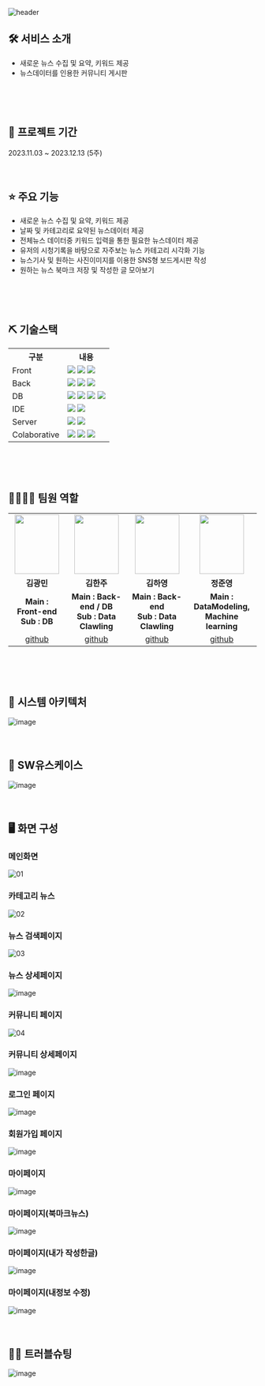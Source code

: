 ![header](https://capsule-render.vercel.app/api?type=waving&&color=0:FAE6DF,100:E9F1F7&height=150&section=header&text=New%20Summary&fontSize=90)
<br>

## 🛠 서비스 소개
* 새로운 뉴스 수집 및 요약, 키워드 제공
* 뉴스데이터를 인용한 커뮤니티 게시판 
<br>
<br>
<br>

## 📅 프로젝트 기간
2023.11.03 ~ 2023.12.13 (5주)
<br>
<br>
<br>

## ⭐ 주요 기능
* 새로운 뉴스 수집 및 요약, 키워드 제공
* 날짜 및 카테고리로 요약된 뉴스데이터 제공
* 전체뉴스 데이터중 키워드 입력을 통한 필요한 뉴스데이터 제공
* 유저의 시청기록을 바탕으로 자주보는 뉴스 카테고리 시각화 기능
* 뉴스기사 및 원하는 사진이미지를 이용한 SNS형 보드게시판 작성
* 원하는 뉴스 북마크 저장 및 작성한 글 모아보기
<br>
<br>
<br>

## ⛏ 기술스택
<table>
    <tr>
        <th>구분</th>
        <th>내용</th>
    </tr>
    <tr>
        <td>Front</td>
        <td>
            <img src="https://img.shields.io/badge/HTML5-E34F26?style=for-the-badge&logo=HTML5&logoColor=white"/>
            <img src="https://img.shields.io/badge/CSS3-1572B6?style=for-the-badge&logo=CSS3&logoColor=white"/>
            <img src="https://img.shields.io/badge/JavaScript-F7DF1E?style=for-the-badge&logo=JavaScript&logoColor=white"/>
        </td>
    </tr>
    <tr>
        <td>Back</td>
        <td>
            <img src="https://img.shields.io/badge/Java-007396?style=for-the-badge&logo=java&logoColor=white"/>
            <img src="https://img.shields.io/badge/springboot-6DB33F?style=for-the-badge&logo=springboot&logoColor=white"/>
            <img src="https://img.shields.io/badge/gradle-02303A?style=for-the-badge&logo=gradle&logoColor=white"/>
        </td>
    </tr>
    <tr>
        <td>DB</td>
        <td>
            <img src="https://img.shields.io/badge/mysql-4479A1?style=for-the-badge&logo=mysql&logoColor=white"/>
            <img src="https://img.shields.io/badge/mongodb-47A248?style=for-the-badge&logo=mongodb&logoColor=white"/>
            <img src="https://img.shields.io/badge/amazons3-569A31?style=for-the-badge&logo=amazons3&logoColor=white"/>
            <img src="https://img.shields.io/badge/amazonec2-FF9900?style=for-the-badge&logo=amazonec2&logoColor=white"/>
        </td>
    </tr>
    <tr>
        <td>IDE</td>
        <td>
            <img src="https://img.shields.io/badge/Eclipse-2C2255?style=for-the-badge&logo=Eclipse&logoColor=white"/>
            <img src="https://img.shields.io/badge/VSCode-007ACC?style=for-the-badge&logo=VisualStudioCode&logoColor=white"/>
        </td>
    </tr>
    <tr>
        <td>Server</td>
        <td>
            <img src="https://img.shields.io/badge/Apache Tomcat-D22128?style=for-the-badge&logo=Apache Tomcat&logoColor=white"/>
            <img src="https://img.shields.io/badge/nodedotjs-339933?style=for-the-badge&logo=nodedotjs&logoColor=white"/>
        </td>
    </tr>
    <tr>
        <td>Colaborative</td>
        <td>
            <img src="https://img.shields.io/badge/Git-F05032?style=for-the-badge&logo=Git&logoColor=white"/>
            <img src="https://img.shields.io/badge/GitHub-181717?style=for-the-badge&logo=GitHub&logoColor=white"/>
            <img src="https://img.shields.io/badge/figma-F24E1E?style=for-the-badge&logo=figma&logoColor=white"/>
        </td>
    </tr>
</table>
<br>
<br>
<br>

## 👨‍👩‍👦‍👦 팀원 역할
<table>
  <tr>
    <td align="center"><img src="https://github.com/2023-SMHRD-IS-BigData1/News-Summary/assets/130161642/043485c3-ace9-4276-89c6-f6520dca34cb" width="90" height="120"/></td>
    <td align="center"><img src="https://github.com/2023-SMHRD-IS-BigData1/News-Summary/assets/130161642/b4491320-9d9c-4e74-a4dd-4f71ce807079" width="90" height="120"/></td>
    <td align="center"><img src="https://github.com/2023-SMHRD-IS-BigData1/News-Summary/assets/130161642/096e93fb-961d-4f25-8bd2-a3480ec4168b" width="90" height="120"/></td>
    <td align="center"><img src="https://github.com/2023-SMHRD-IS-BigData1/News-Summary/assets/130161642/d081dea4-0520-4858-8203-4036dc490d4f" width="90" height="120"/></td>
  </tr>
  <tr>
    <td align="center"><strong>김광민</strong></td>
    <td align="center"><strong>김한주</strong></td>
    <td align="center"><strong>김하영</strong></td>
    <td align="center"><strong>정준영</strong></td>
  </tr>
  <tr>
    <td align="center"><b>Main : Front-end<br>
                          Sub : DB</b></td>
    <td align="center"><b>Main : Back-end / DB<br>
                          Sub : Data Clawling</b></td>
    <td align="center"><b>Main : Back-end<br>
                          Sub : Data Clawling</b></td>
    <td align="center"><b>Main : DataModeling,<br>
                          Machine learning</b></td>
  </tr>
  <tr>
    <td align="center"><a href="https://github.com/Rangbit" target='_blank'>github</a></td>
    <td align="center"><a href="https://github.com/HANJU2725" target='_blank'>github</a></td>
    <td align="center"><a href="https://github.com/HAHAHA61" target='_blank'>github</a></td>
    <td align="center"><a href="https://github.com/Jungjunyeoung" target='_blank'>github</a></td>
  </tr>
</table>
<br>
<br>
<br>

## 📌 시스템 아키텍처
![image](https://github.com/2023-SMHRD-IS-BigData1/News-Summary/assets/130161642/13eae098-dd9f-4fcd-86af-bcad5d25f6e9)
<br>
<br>
<br>

## 📌 SW유스케이스
![image](https://github.com/2023-SMHRD-IS-BigData1/News-Summary/assets/130161642/2c2544f5-06c6-43d5-8dbe-e3919b8ccdb0)
<br>
<br>
<br>

## 🖥 화면 구성

### 메인화면
![01](https://github.com/2023-SMHRD-IS-BigData1/News-Summary/assets/130161642/e35b6cbf-bdfc-42b9-9ce0-0e1aef78db28)
<br>

### 카테고리 뉴스
![02](https://github.com/2023-SMHRD-IS-BigData1/News-Summary/assets/130161642/8ef5e447-3149-4a24-86cd-bac4540e0631)
<br>

### 뉴스 검색페이지
![03](https://github.com/2023-SMHRD-IS-BigData1/News-Summary/assets/130161642/1e0e85dd-beac-4295-9dbc-b0e6f8bf05a3)
<br>

### 뉴스 상세페이지
![image](https://github.com/2023-SMHRD-IS-BigData1/News-Summary/assets/130161642/15bf0f30-d7f6-4f32-8005-4a05dbbb8b38)
<br>

### 커뮤니티 페이지
![04](https://github.com/2023-SMHRD-IS-BigData1/News-Summary/assets/130161642/6a61fba2-82fb-44e5-80cd-6d4278fb6e3e)
<br>

### 커뮤니티 상세페이지
![image](https://github.com/2023-SMHRD-IS-BigData1/News-Summary/assets/130161642/f57ae611-f4e2-4346-806b-c749562575d1)
<br>

### 로그인 페이지
![image](https://github.com/2023-SMHRD-IS-BigData1/News-Summary/assets/130161642/44e66fce-2b4d-437e-a5f1-3279c764f7e3)
<br>

### 회원가입 페이지
![image](https://github.com/2023-SMHRD-IS-BigData1/News-Summary/assets/130161642/065e2124-e468-4558-8ab1-bfcdfa37ae07)
<br>

### 마이페이지
![image](https://github.com/2023-SMHRD-IS-BigData1/News-Summary/assets/130161642/bd9c336b-c3c8-4cb4-8959-75e90909b564)
<br>

### 마이페이지(북마크뉴스)
![image](https://github.com/2023-SMHRD-IS-BigData1/News-Summary/assets/130161642/7784e110-45c2-4150-b8a1-d95bf9126ba6)
<br>

### 마이페이지(내가 작성한글)
![image](https://github.com/2023-SMHRD-IS-BigData1/News-Summary/assets/130161642/3410c0e9-9ef5-4ac3-916e-8191b423e369)
<br>

### 마이페이지(내정보 수정)
![image](https://github.com/2023-SMHRD-IS-BigData1/News-Summary/assets/130161642/9eb6b126-0efc-4f77-9efa-56e9c014f8cc)
<br>
<br>
<br>

## 🤾‍♂️ 트러블슈팅
![image](https://github.com/2023-SMHRD-IS-BigData1/News-Summary/assets/130161642/ef8baf46-7744-4e86-9d02-22dc9ab19780)
<br>
<br>
<br>


